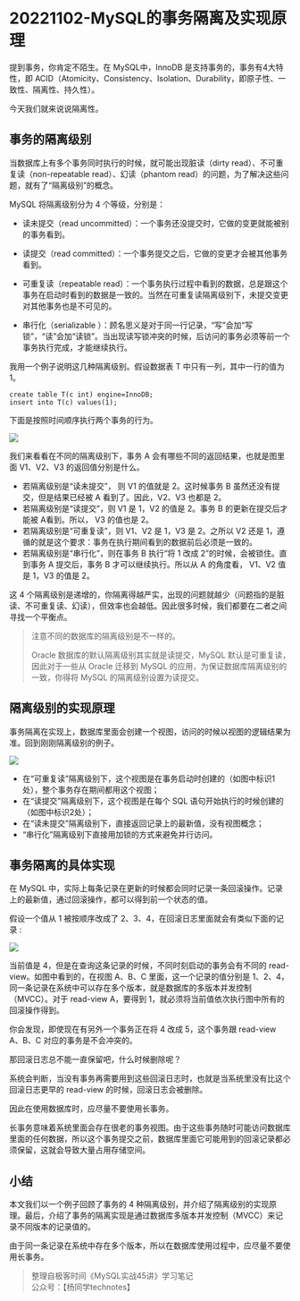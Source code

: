 # 20221102-MySQL的事务隔离及实现原理

提到事务，你肯定不陌生。在 MySQL中，InnoDB 是支持事务的，事务有4大特性，即 ACID（Atomicity、Consistency、Isolation、Durability，即原子性、一致性、隔离性、持久性）。

今天我们就来说说隔离性。

## 事务的隔离级别

当数据库上有多个事务同时执行的时候，就可能出现脏读（dirty read）、不可重复读（non-repeatable read）、幻读（phantom read）的问题，为了解决这些问题，就有了“隔离级别”的概念。 

MySQL 将隔离级别分为 4 个等级，分别是：

- 读未提交（read uncommitted）：一个事务还没提交时，它做的变更就能被别的事务看到。

- 读提交（read committed）：一个事务提交之后，它做的变更才会被其他事务看到。

- 可重复读（repeatable read）：一个事务执行过程中看到的数据，总是跟这个事务在启动时看到的数据是一致的。当然在可重复读隔离级别下，未提交变更对其他事务也是不可见的。

- 串行化（serializable ）：顾名思义是对于同一行记录，“写”会加“写锁”，“读”会加“读锁”。当出现读写锁冲突的时候，后访问的事务必须等前一个事务执行完成，才能继续执行。 

我用一个例子说明这几种隔离级别。假设数据表 T 中只有一列，其中一行的值为 1。

```mysql
create table T(c int) engine=InnoDB;
insert into T(c) values(1);
```

下面是按照时间顺序执行两个事务的行为。 

![](https://technotes.oss-cn-shenzhen.aliyuncs.com/2022/image-20221102122433927.png)

我们来看看在不同的隔离级别下，事务 A 会有哪些不同的返回结果，也就是图里面 V1、V2、V3 的返回值分别是什么。 

- 若隔离级别是“读未提交”， 则 V1 的值就是 2。这时候事务 B 虽然还没有提交，但是结果已经被 A 看到了。因此，V2、V3 也都是 2。 
- 若隔离级别是“读提交”，则 V1 是 1，V2 的值是 2。事务 B 的更新在提交后才能被 A看到。所以， V3 的值也是 2。 
- 若隔离级别是“可重复读”，则 V1、V2 是 1，V3 是 2。之所以 V2 还是 1，遵循的就是这个要求：事务在执行期间看到的数据前后必须是一致的。 
- 若隔离级别是“串行化”，则在事务 B 执行“将 1 改成 2”的时候，会被锁住。直到事务 A 提交后，事务 B 才可以继续执行。所以从 A 的角度看， V1、V2 值是 1，V3 的值是 2。 

这 4 个隔离级别是递增的，你隔离得越严实，出现的问题就越少（问题指的是脏读、不可重复读、幻读），但效率也会越低。因此很多时候，我们都要在二者之间寻找一个平衡点。

> 注意不同的数据库的隔离级别是不一样的。
>
> Oracle 数据库的默认隔离级别其实就是读提交，MySQL 默认是可重复读，因此对于一些从 Oracle 迁移到 MySQL 的应用，为保证数据库隔离级别的一致，你得将 MySQL 的隔离级别设置为读提交。

## 隔离级别的实现原理

事务隔离在实现上，数据库里面会创建一个视图，访问的时候以视图的逻辑结果为准。回到刚刚隔离级别的例子。

![](https://technotes.oss-cn-shenzhen.aliyuncs.com/2022/image-20221102122903974.png)

- 在“可重复读”隔离级别下，这个视图是在事务启动时创建的（如图中标识1处），整个事务存在期间都用这个视图；
- 在“读提交”隔离级别下，这个视图是在每个 SQL 语句开始执行的时候创建的（如图中标识2处）；
- 在“读未提交”隔离级别下，直接返回记录上的最新值，没有视图概念；
- “串行化”隔离级别下直接用加锁的方式来避免并行访问。 

## 事务隔离的具体实现

在 MySQL 中，实际上每条记录在更新的时候都会同时记录一条回滚操作。记录上的最新值，通过回滚操作，都可以得到前一个状态的值。 

假设一个值从 1 被按顺序改成了 2、3、4，在回滚日志里面就会有类似下面的记录 :

![](https://technotes.oss-cn-shenzhen.aliyuncs.com/2021/images/事务隔离的实现.png)

当前值是 4，但是在查询这条记录的时候，不同时刻启动的事务会有不同的 read-view。如图中看到的，在视图 A、B、C 里面，这一个记录的值分别是 1、2、4，同一条记录在系统中可以存在多个版本，就是数据库的多版本并发控制（MVCC）。对于 read-view A，要得到 1，就必须将当前值依次执行图中所有的回滚操作得到。 

你会发现，即使现在有另外一个事务正在将 4 改成 5，这个事务跟 read-view A、B、C 对应的事务是不会冲突的。 

那回滚日志总不能一直保留吧，什么时候删除呢？

系统会判断，当没有事务再需要用到这些回滚日志时，也就是当系统里没有比这个回滚日志更早的 read-view 的时候，回滚日志会被删除。 

因此在使用数据库时，应尽量不要使用长事务。

长事务意味着系统里面会存在很老的事务视图。由于这些事务随时可能访问数据库里面的任何数据，所以这个事务提交之前，数据库里面它可能用到的回滚记录都必须保留，这就会导致大量占用存储空间。 

## 小结

本文我们以一个例子回顾了事务的 4 种隔离级别，并介绍了隔离级别的实现原理。最后，介绍了事务的隔离实现是通过数据库多版本并发控制（MVCC）来记录不同版本的记录值的。

由于同一条记录在系统中存在多个版本，所以在数据库使用过程中，应尽量不要使用长事务。

> 整理自极客时间《MySQL实战45讲》学习笔记<br>公众号：【杨同学technotes】

